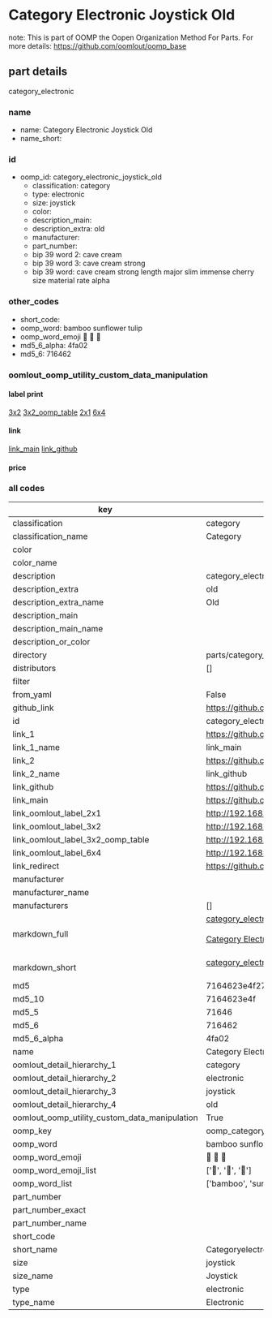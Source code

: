 # Category Electronic Joystick Old  

note: This is part of OOMP the Oopen Organization Method For Parts. For more details: https://github.com/oomlout/oomp_base

##  part details
  



category_electronic



### name
* name: Category Electronic Joystick Old
* name_short: 
### id
* oomp_id: category_electronic_joystick_old
  * classification: category
  * type: electronic
  * size: joystick
  * color: 
  * description_main: 
  * description_extra: old
  * manufacturer: 
  * part_number: 
  * bip 39 word 2: cave cream
  * bip 39 word 3: cave cream strong
  * bip 39 word: cave cream strong length major slim immense cherry size material rate alpha

### other_codes
* short_code: 
* oomp_word: bamboo sunflower tulip
* oomp_word_emoji :bamboo: :sunflower: :tulip:
* md5_6_alpha: 4fa02
* md5_6: 716462






### oomlout_oomp_utility_custom_data_manipulation
#### label print
[3x2](http://192.168.1.245:1112/?label=oomp%204fa02)
[3x2_oomp_table](http://192.168.1.108:1112/?label=oomp%204fa02)
[2x1](http://192.168.1.242:1112/?label=oomp%204fa02)
[6x4](http://192.168.1.55:1112/?label=oomp%204fa02)    

#### link

[link_main](https://github.com/oomlout/oomlout_oomp_version_1_messy/tree/main/parts/category_electronic_joystick_old) [link_github](https://github.com/oomlout/oomlout_oomp_version_1_messy/tree/main/parts/category_electronic_joystick_old)                             

#### price







### all codes 
| key | value |  
| --- | --- |  
| classification | category |  
| classification_name | Category |  
| color |  |  
| color_name |  |  
| description | category_electronic |  
| description_extra | old |  
| description_extra_name | Old |  
| description_main |  |  
| description_main_name |  |  
| description_or_color |   |  
| directory | parts/category_electronic_joystick_old |  
| distributors | [] |  
| filter |  |  
| from_yaml | False |  
| github_link | https://github.com/oomlout/oomlout_oomp_part_src/tree/main/parts/category_electronic_joystick_old |  
| id | category_electronic_joystick_old |  
| link_1 | https://github.com/oomlout/oomlout_oomp_version_1_messy/tree/main/parts/category_electronic_joystick_old |  
| link_1_name | link_main |  
| link_2 | https://github.com/oomlout/oomlout_oomp_version_1_messy/tree/main/parts/category_electronic_joystick_old |  
| link_2_name | link_github |  
| link_github | https://github.com/oomlout/oomlout_oomp_version_1_messy/tree/main/parts/category_electronic_joystick_old |  
| link_main | https://github.com/oomlout/oomlout_oomp_version_1_messy/tree/main/parts/category_electronic_joystick_old |  
| link_oomlout_label_2x1 | http://192.168.1.242:1112/?label=oomp%204fa02 |  
| link_oomlout_label_3x2 | http://192.168.1.245:1112/?label=oomp%204fa02 |  
| link_oomlout_label_3x2_oomp_table | http://192.168.1.108:1112/?label=oomp%204fa02 |  
| link_oomlout_label_6x4 | http://192.168.1.55:1112/?label=oomp%204fa02 |  
| link_redirect | https://github.com/oomlout/oomlout_oomp_version_1_messy/tree/main/parts/category_electronic_joystick_old |  
| manufacturer |  |  
| manufacturer_name |  |  
| manufacturers | [] |  
| markdown_full | [category_electronic_joystick_old](none)<br>[](none)<br>[Category Electronic Joystick Old](none)<br><br> |  
| markdown_short | [category_electronic_joystick_old](none)<br><br> |  
| md5 | 7164623e4f276e332f433801ae4cb926 |  
| md5_10 | 7164623e4f |  
| md5_5 | 71646 |  
| md5_6 | 716462 |  
| md5_6_alpha | 4fa02 |  
| name | Category Electronic Joystick Old |  
| oomlout_detail_hierarchy_1 | category |  
| oomlout_detail_hierarchy_2 | electronic |  
| oomlout_detail_hierarchy_3 | joystick |  
| oomlout_detail_hierarchy_4 | old |  
| oomlout_oomp_utility_custom_data_manipulation | True |  
| oomp_key | oomp_category_electronic_joystick_old |  
| oomp_word | bamboo sunflower tulip |  
| oomp_word_emoji | :bamboo: :sunflower: :tulip: |  
| oomp_word_emoji_list | [':bamboo:', ':sunflower:', ':tulip:'] |  
| oomp_word_list | ['bamboo', 'sunflower', 'tulip'] |  
| part_number |  |  
| part_number_exact |  |  
| part_number_name |  |  
| short_code |  |  
| short_name | Categoryelectronic |  
| size | joystick |  
| size_name | Joystick |  
| type | electronic |  
| type_name | Electronic |  
